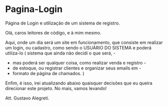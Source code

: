 # Pagina-Login
Página de Login e utilização de um sistema de registro.

Olá, caros leitores de código, e à mim mesmo.

Aqui, onde um dia será um site em funcionamento, que consiste em 
realizar um login, ou cadastro, como sendo o USUÁRIO DO SISTEMA
e poderá utiliza-lo ( sistema que ainda não decidi o que será, -
- mas poderá ser qualquer coisa, como realizar venda e registro -
- de estoque, ou registrar clientes e organizar seus emails em -
- formato de página de chamados. )

Enfim, é isso, irei atualizando abaixo quaisquer decisões que eu
queira direcionar este projeto. No mais, vamos levando!

Att. Gustavo Alegreti.
